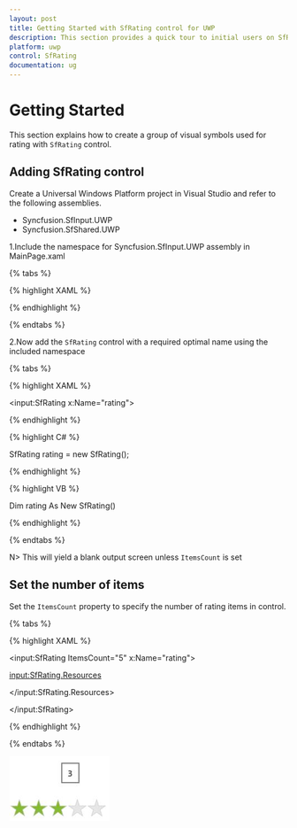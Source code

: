 ```yaml
---
layout: post
title: Getting Started with SfRating control for UWP
description: This section provides a quick tour to initial users on SfRating control for UWP.
platform: uwp
control: SfRating
documentation: ug
---
```


# Getting Started

This section explains how to create a group of visual symbols used for rating with `SfRating` control.

## Adding SfRating control

Create a Universal Windows Platform project in Visual Studio and refer to the following assemblies.

* Syncfusion.SfInput.UWP
* Syncfusion.SfShared.UWP

1.Include the namespace for Syncfusion.SfInput.UWP assembly in MainPage.xaml

{% tabs %}

{% highlight XAML %}

<Page xmlns="http://schemas.microsoft.com/winfx/2006/xaml/presentation"
xmlns:x="http://schemas.microsoft.com/winfx/2006/xaml"
xmlns:input="using:Syncfusion.UI.Xaml.Controls.Input">

{% endhighlight %}

{% endtabs %}


2.Now add the `SfRating` control with a required optimal name using the included namespace

{% tabs %}

{% highlight XAML %}

<input:SfRating x:Name="rating">

{% endhighlight %}

{% highlight C# %}

 SfRating rating = new SfRating();

{% endhighlight %}

{% highlight VB %}

 Dim rating As New SfRating()

{% endhighlight %}

{% endtabs %}

N> This will yield a blank output screen unless `ItemsCount` is set

## Set the number of items

Set the `ItemsCount` property to specify the number of rating items in control. 

{% tabs %}

{% highlight XAML %}

<input:SfRating ItemsCount="5" x:Name="rating">

<input:SfRating.Resources>

<Style TargetType="input:SfRatingItem">

<Setter Property="Padding" Value="1"/>

<Setter Property="RatedFill" Value="#FF1196CD"/>

<Setter Property="PointerOverFill" Value="#FF86BA35"/>

<Setter Property="Width" Value="35"/>

</Style>

</input:SfRating.Resources>

</input:SfRating>

{% endhighlight %}

{% endtabs %}


![Rating Step by Step control view](Overview-images/Overview-img1.jpeg)
